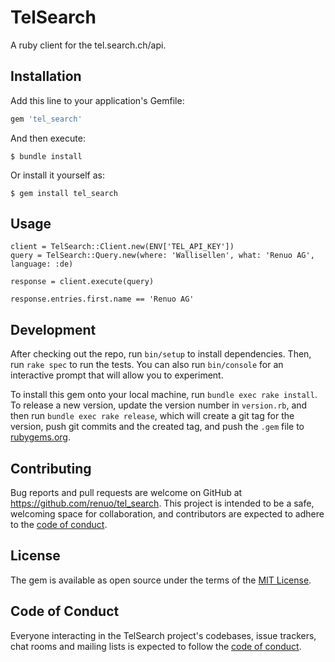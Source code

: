 # TelSearch

A ruby client for the tel.search.ch/api.

## Installation

Add this line to your application's Gemfile:

```ruby
gem 'tel_search'
```

And then execute:

    $ bundle install

Or install it yourself as:

    $ gem install tel_search

## Usage

    client = TelSearch::Client.new(ENV['TEL_API_KEY'])
    query = TelSearch::Query.new(where: 'Wallisellen', what: 'Renuo AG', language: :de)
    
    response = client.execute(query)
    
    response.entries.first.name == 'Renuo AG'

## Development

After checking out the repo, run `bin/setup` to install dependencies. Then, run `rake spec` to run the tests. You can also run `bin/console` for an interactive prompt that will allow you to experiment.

To install this gem onto your local machine, run `bundle exec rake install`. To release a new version, update the version number in `version.rb`, and then run `bundle exec rake release`, which will create a git tag for the version, push git commits and the created tag, and push the `.gem` file to [rubygems.org](https://rubygems.org).

## Contributing

Bug reports and pull requests are welcome on GitHub at https://github.com/renuo/tel_search. This project is intended to be a safe, welcoming space for collaboration, and contributors are expected to adhere to the [code of conduct](https://github.com/[USERNAME]/tel_search/blob/master/CODE_OF_CONDUCT.md).

## License

The gem is available as open source under the terms of the [MIT License](https://opensource.org/licenses/MIT).

## Code of Conduct

Everyone interacting in the TelSearch project's codebases, issue trackers, chat rooms and mailing lists is expected to follow the [code of conduct](https://github.com/[renuo]/tel_search/blob/master/CODE_OF_CONDUCT.md).
